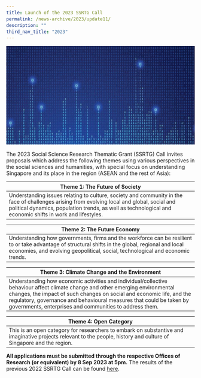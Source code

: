 ```yaml
---
title: Launch of the 2023 SSRTG Call
permalink: /news-archive/2023/update11/
description: ""
third_nav_title: "2023"
---
```

![](/images/updates5.jpg)

The 2023 Social Science Research Thematic Grant (SSRTG) Call invites proposals which address the following themes using various perspectives in the social sciences and humanities, with special focus on understanding Singapore and its place in the region (ASEAN and the rest of Asia):


| Theme 1: The Future of Society | 
| -------- | 
|Understanding issues relating to culture, society and community in the face of challenges arising from evolving local and global, social and political dynamics, population trends, as well as technological and economic shifts in work and lifestyles.| 

| **Theme 2: The Future Economy** |
| -------- | 
| Understanding how governments, firms and the workforce can be resilient to or take advantage of structural shifts in the global, regional and local economies, and evolving geopolitical, social, technological and economic trends. | 

| **Theme 3: Climate Change and the Environment**     |
| -------- | 
| Understanding how economic activities and individual/collective behaviour affect climate change and other emerging environmental changes, the impact of such changes on social and economic life, and the regulatory, governance and behavioural measures that could be taken by governments, enterprises and communities to address them. | 

| **Theme 4: Open Category**   |
| -------- | 
| This is an open category for researchers to embark on substantive and imaginative projects relevant to the people, history and culture of Singapore and the region. | 



**All applications must be submitted through the respective Offices of Research (or equivalent) by 8 Sep 2023 at 5pm.** The results of the previous 2022 SSRTG Call can be found [here](https://www.ssrc.edu.sg/grant-recipients/2022/ssrtg2022/).